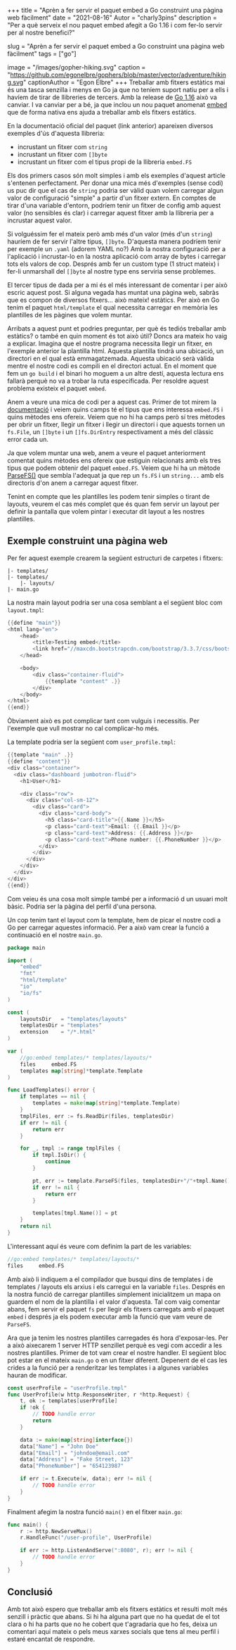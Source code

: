 +++
title = "Aprèn a fer servir el paquet embed a Go construint una pàgina web fàcilment"
date = "2021-08-16"
Autor = "charly3pins"
description = "Per a què serveix el nou paquet embed afegit a Go 1.16 i com fer-lo servir per al nostre benefici?"

slug = "Aprèn a fer servir el paquet embed a Go construint una pàgina web fàcilment"
tags = ["go"]

image = "/images/gopher-hiking.svg"
caption = "https://github.com/egonelbre/gophers/blob/master/vector/adventure/hiking.svg"
captionAuthor = "Egon Elbre"
+++
Treballar amb fitxers estàtics mai és una tasca senzilla i menys en Go ja que no teníem suport natiu per a ells i havíem de tirar de llibreries de tercers. Amb la release de [Go 1.16](https://blog.golang.org/go1.16) això va canviar. I va canviar per a bé, ja que inclou un nou paquet anomenat [embed](https://pkg.go.dev/embed) que de forma nativa ens ajuda a treballar amb els fitxers estàtics.

En la documentació oficial del paquet (link anterior) apareixen diversos exemples d'ús d'aquesta llibreria:
- incrustant un fitxer com `string`
- incrustant un fitxer com `[]byte`
- incrustant un fitxer com el tipus propi de la llibreria `embed.FS`

Els dos primers casos són molt simples i amb els exemples d'aquest article s'entenen perfectament. Per donar una mica més d'exemples (sense codi) us puc dir que el cas de `string` podria ser vàlid quan volem carregar algun valor de configuració "simple" a partir d'un fitxer extern. En comptes de tirar d'una variable d'entorn, podríem tenir un fitxer de config amb aquest valor (no sensibles és clar) i carregar aquest fitxer amb la llibreria per a incrustar aquest valor.

Si volguéssim fer el mateix però amb més d'un valor (més d'un `string`) hauríem de fer servir l'altre tipus, `[]byte`. D'aquesta manera podríem tenir per exemple un `.yaml` (adorem YAML no?) Amb la nostra configuració per a l'aplicació i incrustar-lo en la nostra aplicació com array de bytes i carregar tots els valors de cop. Després amb fer un custom type (1 struct mateix) i fer-li unmarshall del  `[]byte` al nostre type ens serviria sense problemes.

El tercer tipus de dada per a mi és el més interessant de comentar i per això escric aquest post. Si alguna vegada has muntat una pàgina web, sabràs que es compon de diversos fitxers... això mateix! estàtics. Per això en Go tenim el paquet `html/template` el qual necessita carregar en memòria les plantilles de les pàgines que volem muntar.

Arribats a aquest punt et podries preguntar, per què és tediós treballar amb estàtics? o també en quin moment és tot això útil? Doncs ara mateix ho vaig a explicar. Imagina que el nostre programa necessita llegir un fitxer, en l'exemple anterior la plantilla html. Aquesta plantilla tindrà una ubicació, un directori en el qual està emmagatzemada. Aquesta ubicació serà vàlida mentre el nostre codi es compili en el directori actual. En el moment que fem un `go build` i el binari ho moguem a un altre destí, aquesta lectura ens fallarà perquè no va a trobar la ruta especificada. Per resoldre aquest problema existeix el paquet `embed`.

Anem a veure una mica de codi per a aquest cas. Primer de tot mirem la [documentació](https://pkg.go.dev/embed#FS) i veiem quins camps té el tipus que ens interessa `embed.FS` i quins mètodes ens ofereix. Veiem que no hi ha camps però sí tres mètodes per obrir un fitxer, llegir un fitxer i llegir un directori i que aquests tornen un `fs.File`, un `[]byte` i un `[]fs.DirEntry` respectivament a més del clàssic error cada un.

Ja que volem muntar una web, anem a veure el paquet anteriorment comentat quins mètodes ens ofereix que estiguin relacionats amb els tres tipus que podem obtenir del paquet `embed.FS`. Veiem que hi ha un mètode [ParseFS()](https://pkg.go.dev/html/template#ParseFS) que sembla l'adequat ja que rep un `fs.FS` i un `string...` amb els directoris d'on anem a carregar aquest fitxer.

Tenint en compte que les plantilles les podem tenir simples o tirant de layouts, veurem el cas més complet que és quan fem servir un layout per definir la pantalla que volem pintar i executar dit layout a les nostres plantilles.

## Exemple construint una pàgina web

Per fer aquest exemple crearem la següent estructuri de carpetes i fitxers:
```vim
|- templates/
|- templates/
	|- layouts/
|- main.go
```

La nostra main layout podria ser una cosa semblant a el següent bloc com `layout.tmpl`:
```go
{{define "main"}}
<html lang="en">
	<head>
		<title>Testing embed</title>
        <link href="//maxcdn.bootstrapcdn.com/bootstrap/3.3.7/css/bootstrap.min.css" rel="stylesheet">
	</head>

	<body>
		<div class="container-fluid">
			{{template "content" .}}
		</div>
	</body>
</html>
{{end}}
```
Òbviament això es pot complicar tant com vulguis i necessitis. Per l'exemple que vull mostrar no cal complicar-ho més.

La template podria ser la següent com `user_profile.tmpl`:
```go
{{template "main" .}}
{{define "content"}}
<div class="container">
  <div class="dashboard jumbotron-fluid">
    <h1>User</h1>

    <div class="row">
      <div class="col-sm-12">
        <div class="card">
          <div class="card-body">
            <h5 class="card-title">{{.Name }}</h5>
            <p class="card-text">Email: {{.Email }}</p>
            <p class="card-text">Address: {{.Address }}</p>
            <p class="card-text">Phone number: {{.PhoneNumber }}</p>
          </div>
        </div>
      </div>
    </div>
  </div>
</div>
{{end}}
```
Com veieu és una cosa molt simple també per a informació d un usuari molt bàsic. Podria ser la pàgina del perfil d'una persona.

Un cop tenim tant el layout com la template, hem de picar el nostre codi a Go per carregar aquestes informació. Per a això vam crear la funció a continuació en el nostre `main.go`.
```go
package main

import (
	"embed"
	"fmt"
	"html/template"
	"io"
	"io/fs"
)

const (
	layoutsDir   = "templates/layouts"
	templatesDir = "templates"
	extension    = "/*.html"
)

var (
	//go:embed templates/* templates/layouts/*
	files     embed.FS
	templates map[string]*template.Template
)

func LoadTemplates() error {
	if templates == nil {
		templates = make(map[string]*template.Template)
	}
	tmplFiles, err := fs.ReadDir(files, templatesDir)
	if err != nil {
		return err
	}

	for _, tmpl := range tmplFiles {
		if tmpl.IsDir() {
			continue
		}

		pt, err := template.ParseFS(files, templatesDir+"/"+tmpl.Name(), layoutsDir+extension)
		if err != nil {
			return err
		}

		templates[tmpl.Name()] = pt
	}
	return nil
}
```
L'interessant aquí és veure com definim la part de les variables:
```go
//go:embed templates/* templates/layouts/*
files     embed.FS
```
Amb això li indiquem a el compilador que busqui dins de templates i de templates / layouts els arxius i els carregui en la variable `files`. Després en la nostra funció de carregar plantilles simplement inicialitzem un mapa on guardem el nom de la plantilla i el valor d'aquesta. Tal com vaig comentar abans, fem servir el paquet `fs` per llegir els fitxers carregats amb el paquet `embed` i després ja els podem executar amb la funció que vam veure de `ParseFS`.

Ara que ja tenim les nostres plantilles carregades és hora d'exposar-les. Per a això aixecarem 1 server HTTP senzillet perquè es vegi com accedir a les nostres plantilles. Primer de tot vam crear el nostre handler. El següent bloc pot estar en el mateix `main.go` o en un fitxer diferent. Depenent de el cas les crides a la funció per a renderitzar les templates i a algunes variables hauran de modificar.
```go
const userProfile = "userProfile.tmpl"
func UserProfile(w http.ResponseWriter, r *http.Request) {
	t, ok := templates[userProfile]
	if !ok {
		// TODO handle error
		return
	}

	data := make(map[string]interface{})		
	data["Name"] = "John Doe"
	data["Email"] = "johndoe@email.com"
	data["Address"] = "Fake Street, 123"
	data["PhoneNumber"] = "654123987"

	if err := t.Execute(w, data); err != nil {
		// TODO handle error
	}
}
```

Finalment afegim la nostra funció `main()` en el fitxer `main.go`:
```go
func main() {
	r := http.NewServeMux()
	r.HandleFunc("/user-profile", UserProfile)

	if err := http.ListenAndServe(":8080", r); err != nil {
		// TODO handle error
	}
}
```

## Conclusió

Amb tot això espero que treballar amb els fitxers estàtics et resulti molt més senzill i pràctic que abans. Si hi ha alguna part que no ha quedat de el tot clara o hi ha parts que no he cobert que t'agradaria que ho fes, deixa un comentari aquí mateix o pels meus xarxes socials que tens al meu perfil i estaré encantat de respondre.
